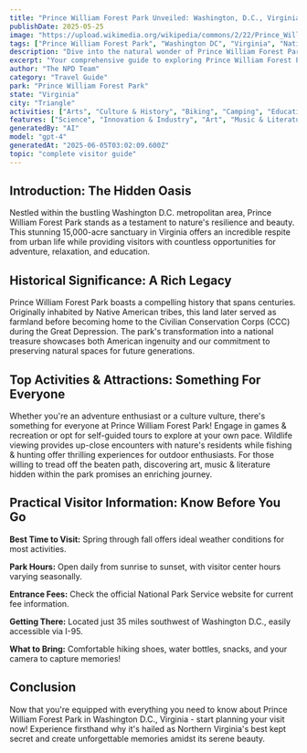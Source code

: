 ```yaml
---
title: "Prince William Forest Park Unveiled: Washington, D.C., Virginia's Natural Wonder"
publishDate: 2025-05-25
image: "https://upload.wikimedia.org/wikipedia/commons/2/22/Prince_William_Forest_Park_PRWI9749.jpg"
tags: ["Prince William Forest Park", "Washington DC", "Virginia", "National Parks", "History", "Biking", "Camping", "Wildlife Viewing"]
description: "Dive into the natural wonder of Prince William Forest Park in Washington, D.C., Virginia. Discover an array of activities, historical significance and practical visitor information."
excerpt: "Your comprehensive guide to exploring Prince William Forest Park. Uncover hidden gems as we delve into its history, attractions, practical tips and more!"
author: "The NPD Team"
category: "Travel Guide"
park: "Prince William Forest Park"
state: "Virginia"
city: "Triangle"
activities: ["Arts", "Culture & History", "Biking", "Camping", "Educational Activities", "Fishing & Hunting", "Games & Recreation", "Guided & Self-Guided Tours", "Hiking & Trekking", "Wildlife Viewing"]
features: ["Science", "Innovation & Industry", "Art", "Music & Literature", "Wildlife & Conservation", "Transportation", "U.S. Wars & Conflicts", "Cultural Heritage & Society", "Natural Features & Ecosystems"]
generatedBy: "AI"
model: "gpt-4"
generatedAt: "2025-06-05T03:02:09.600Z"
topic: "complete visitor guide"
---
```


## Introduction: The Hidden Oasis

Nestled within the bustling Washington D.C. metropolitan area, Prince William Forest Park stands as a testament to nature's resilience and beauty. This stunning 15,000-acre sanctuary in Virginia offers an incredible respite from urban life while providing visitors with countless opportunities for adventure, relaxation, and education.

## Historical Significance: A Rich Legacy

Prince William Forest Park boasts a compelling history that spans centuries. Originally inhabited by Native American tribes, this land later served as farmland before becoming home to the Civilian Conservation Corps (CCC) during the Great Depression. The park's transformation into a national treasure showcases both American ingenuity and our commitment to preserving natural spaces for future generations.

## Top Activities & Attractions: Something For Everyone

Whether you're an adventure enthusiast or a culture vulture, there's something for everyone at Prince William Forest Park! Engage in games & recreation or opt for self-guided tours to explore at your own pace. Wildlife viewing provides up-close encounters with nature's residents while fishing & hunting offer thrilling experiences for outdoor enthusiasts. For those willing to tread off the beaten path, discovering art, music & literature hidden within the park promises an enriching journey.

## Practical Visitor Information: Know Before You Go

**Best Time to Visit:** Spring through fall offers ideal weather conditions for most activities.

**Park Hours:** Open daily from sunrise to sunset, with visitor center hours varying seasonally.

**Entrance Fees:** Check the official National Park Service website for current fee information.

**Getting There:** Located just 35 miles southwest of Washington D.C., easily accessible via I-95.

**What to Bring:** Comfortable hiking shoes, water bottles, snacks, and your camera to capture memories!

## Conclusion

Now that you're equipped with everything you need to know about Prince William Forest Park in Washington D.C., Virginia - start planning your visit now! Experience firsthand why it's hailed as Northern Virginia's best kept secret and create unforgettable memories amidst its serene beauty.